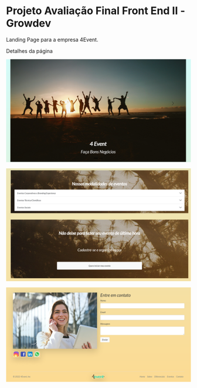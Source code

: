 # Projeto Avaliação Final Front End II -Growdev

Landing Page para a empresa 4Event.

Detalhes da página

![alt text](./img/hero.png)

![alt text](./img/events-calltoaction.png)

![alt text](./img/contato_footer.png)
